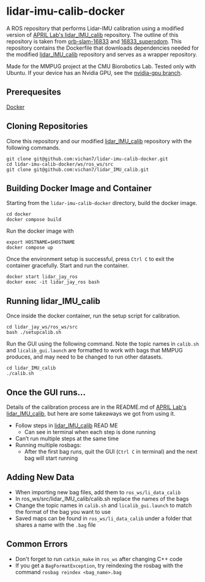 # lidar-imu-calib-docker
A ROS repository that performs Lidar-IMU calibration using a modified version of [APRIL Lab's lidar_IMU_calib](https://github.com/APRIL-ZJU/lidar_IMU_calib) repository. The outline of this repository is taken from [orb-slam-16833](https://github.com/Prassi07/orb-slam-16833) and [16833_superodom](https://github.com/JayMaier/16833_superodom/tree/vins-fusion). This repository contains the Dockerfile that downloads dependencies needed for the modified [lidar_IMU_calib](https://github.com/vichan7/lidar_IMU_calib) repository and serves as a wrapper repository.

Made for the MMPUG project at the CMU Biorobotics Lab. Tested only with Ubuntu. If your device has an Nvidia GPU, see the [nvidia-gpu branch](https://github.com/vichan7/lidar-imu-calib-docker/tree/nvidia-gpu).

## Prerequesites 
[Docker](https://www.docker.com/)

## Cloning Repositories
Clone this repository and our modified [lidar_IMU_calib](https://github.com/vichan7/lidar_IMU_calib) repository with the following commands.
```
git clone git@github.com:vichan7/lidar-imu-calib-docker.git
cd lidar-imu-calib-docker/ws/ros_ws/src
git clone git@github.com:vichan7/lidar_IMU_calib.git
```

## Building Docker Image and Container
Starting from the `lidar-imu-calib-docker` directory, build the docker image.
```
cd docker
docker compose build
```
Run the docker image with
```
export HOSTNAME=$HOSTNAME
docker compose up
```
Once the environment setup is successful, press `Ctrl C` to exit the container gracefully. Start and run the container.
```
docker start lidar_jay_ros
docker exec -it lidar_jay_ros bash
```


## Running lidar_IMU_calib
Once inside the docker container, run the setup script for calibration.
```
cd lidar_jay_ws/ros_ws/src
bash ./setupcalib.sh
```
Run the GUI using the following command. Note the topic names in `calib.sh` and `licalib_gui.launch` are formatted to work with bags that MMPUG produces, and may need to be changed to run other datasets.
```
cd lidar_IMU_calib
./calib.sh
```


## Once the GUI runs...
Details of the calibration process are in the README.md of [APRIL Lab's lidar_IMU_calib](https://github.com/APRIL-ZJU/lidar_IMU_calib), but here are some takeaways we got from using it.
* Follow steps in [lidar_IMU_calib](https://github.com/APRIL-ZJU/lidar_IMU_calib) READ ME
  * Can see in terminal when each step is done running
* Can’t run multiple steps at the same time
* Running multiple rosbags:
  * After the first bag runs, quit the GUI (`Ctrl C` in terminal) and the next bag will start running 


## Adding New Data
* When importing new bag files, add them to `ros_ws/li_data_calib`
 * In ros_ws/src/lidar_IMU_calib/calib.sh replace the names of the bags
 * Change the topic names in `calib.sh` and `licalib_gui.launch` to match the format of the bag you want to use
* Saved maps can be found in `ros_ws/li_data_calib` under a folder that shares a name with the `.bag` file

## Common Errors
* Don't forget to run `catkin_make` in `ros_ws` after changing C++ code
* If you get a `BagFormatException`, try reindexing the rosbag with the command `rosbag reindex <bag_name>.bag`





